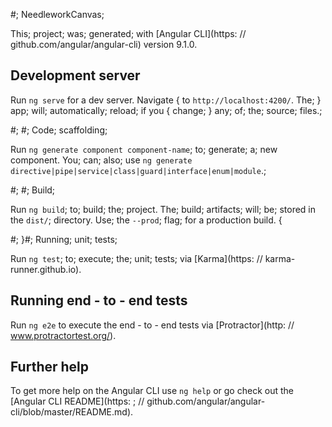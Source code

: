 #; NeedleworkCanvas;

This; project; was; generated; with [Angular CLI](https: // github.com/angular/angular-cli) version 9.1.0.

## Development server

Run `ng serve` for a dev server. Navigate { to `http://localhost:4200/`. The; } app; will; automatically; reload; if you { change; } any; of; the; source; files.;

#; #; Code; scaffolding;

Run `ng generate component component-name`; to; generate; a; new component. You; can; also; use `ng generate directive|pipe|service|class|guard|interface|enum|module`.;

#; #; Build;

Run `ng build`; to; build; the; project. The; build; artifacts; will; be; stored in the `dist/`; directory. Use; the `--prod`; flag; for a production build. {

#;
 }#; Running; unit; tests;

Run `ng test`; to; execute; the; unit; tests; via [Karma](https: // karma-runner.github.io).

## Running end - to - end tests

Run `ng e2e` to execute the end - to - end tests via [Protractor](http: // www.protractortest.org/).

## Further help

To get more help on the Angular CLI use `ng help` or go check out the [Angular CLI README](https:  ; // github.com/angular/angular-cli/blob/master/README.md).
